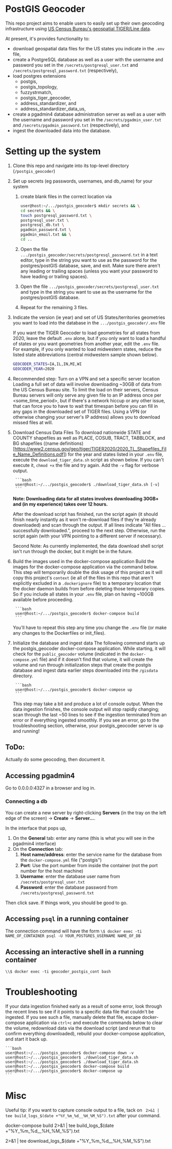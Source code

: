 # PostGIS Geocoder

This repo project aims to enable users to easily set up their own geocoding infrastructure using [US Census Bureau's geospatial TIGER/Line data](https://www.census.gov/geographies/mapping-files/time-series/geo/tiger-line-file.html). 

At present, it's provides functionality to:
* download geospatial data files for the US states you indicate in the `.env` file,
* create a PostgreSQL database as well as a user with the username and password you set in the `/secrets/postgresql_user.txt` and `/secrets/postgresql_password.txt` (respectively),
* load postgres extensions
    * postgis,
    * postgis_topology,
    * fuzzystrmatch,
    * postgis_tiger_geocoder,
    * address_standardizer, and
    * address_standardizer_data_us,
* create a pgadmin4 database administration server as well as a user with the username and password you set in the `/secrets/pgadmin_user.txt` and `/secrets/pgadmin_password.txt` (respectively), and
* ingest the downloaded data into the database.


# Setting up the system

1. Clone this repo and navigate into its top-level directory (`/postgis_geocoder`)

2. Set up secrets (eg passwords, usernames, and db_name) for your system
    1. create blank files in the correct location via

       ```bash
       user@host:~/.../postgis_geocoder$ mkdir secrets && \
       cd secrets && \
       touch postgresql_password.txt \
       postgresql_user.txt \
       postgresql_db.txt \
       pgadmin_password.txt \
       pgadmin_email.txt && \
       cd ..
       ```

    2. Open the file `.../postgis_geocoder/secrets/postgresql_password.txt` in a text editor, type in the string you want to use as the password for the postgres/postGIS database, save, and exit. Make sure there aren't any leading or trailing spaces (unless you want your password to have leading or trailing spaces).
    3. Open the file `.../postgis_geocoder/secrets/postgresql_user.txt` and type in the string you want to use as the username for the postgres/postGIS database.
    4. Repeat for the remaining 3 files.

3. Indicate the version (ie year) and set of US States/territories geometries you want to load into the database in the `.../postgis_geocoder/.env` file

    If you want the TIGER Geocoder to load geometries for all states from 2020, leave the default `.env` alone, but if you only want to load a handful of states or you want geometries from another year, edit the `.env` file. For example, if you only wanted to load midwestern states, reduce the listed state abbreviations (central midwestern sample shown below).

    ```bash
    GEOCODER_STATES=IA,IL,IN,MI,WI
    GEOCODER_YEAR=2020
    ```

4. Recommended step: Turn on a VPN and set a specific server location
    Loading a full set of data will involve downloading ~30GB of data from the US Census Bureau site. To limit the load on their servers, Census Bureau servers will only serve any given file to an IP address once per <some_time_period>, but if there's a network hiccup or any other issue, that can force you to have to wait that timespan before you can fill in any gaps in the downloaded set of TIGER files. Using a VPN (or otherwise changing your server's IP address) allows you to download missed files at will.

5. Download Census Data Files
    To download nationwide STATE and COUNTY shapefiles as well as PLACE, COSUB, TRACT, TABBLOCK, and BG shapefiles ((name definitions)[https://www2.census.gov/geo/tiger/TIGER2020/2020_TL_Shapefiles_File_Name_Definitions.pdf]) for the year and states listed in your `.env` file, execute the `download_tiger_data.sh` script as shown below. If you can't execute it, `chmod +x` the file and try again. Add the `-v` flag for verbose output.

        ```bash
        user@host:~/.../postgis_geocoder$ ./download_tiger_data.sh [-v]
        ```

    **Note: Downloading data for all states involves downloading 30GB+ and (in my experience) takes over 12 hours.**

    After the download script has finished, run the script again (it should finish nearly instantly as it won't re-download files if they're already downloaded) and scan through the output. If all lines indicate "All files ... successfully downloaded.", proceed to the next step. Otherwise, run the script again (with your VPN pointing to a different server if necessary).

    Second Note: As currently implemented, the data download shell script isn't run through the docker, but it might be in the future.

6. Build the images used in the docker-compose application
    Build the images for the docker-compose application via the command below. This step will temporarily double the disk usage of this project as it will copy this project's `context` (ie all of the files in this repo that aren't explicitly excluded in a `.dockerignore` file) to a temporary location that the docker daemon builds from before deleting those temporary copies. So if you include all states in your `.env` file, plan on having ~100GB available before proceeding.

        ```bash
        user@host:~/.../postgis_geocoder$ docker-compose build
        ```

    You'll have to repeat this step any time you change the `.env` file (or make any changes to the Dockerfiles or init_files).

7. Initialize the database and ingest data
    The following command starts up the postgis_geocoder docker-compose application. While starting, it will check for the `public_geocoder` volume (indicated in the `docker-compose.yml` file) and if it doesn't find that volume, it will create the volume and run through initialization steps that create the postgis database and ingest data earlier steps downloaded into the `/gisdata` directory.

        ```bash
        user@host:~/.../postgis_geocoder$ docker-compose up
        ```

    This step may take a bit and produce a lot of console output. When the data ingestion finishes, the console output will stop rapidly changing; scan through the last ~50 lines to see if the ingestion terminated from an error or if everything ingested smoothly. If you see an error, go to the troubleshooting section, otherwise, your postgis_geocoder server is up and running!


## ToDo:
Actually do some geocoding, then document it.



## Accessing pgadmin4

Go to 0.0.0.0:4327 in a browser and log in.

### Connecting a db

You can create a new server by right-clicking **Servers** (in the tray on the left edge of the screen) -> **Create** -> **Server...**.

In the interface that pops up, 
1. On the **General** tab: enter any name (this is what you will see in the pgadmin4 interface) 
1. On the **Connection** tab:
	1. **Host name/address**: enter the service name for the database from the `docker-compose.yml` file ("postgis")
	1. **Port**: Use the port number from inside the container (not the port number for the host machine)
	1. **Username**: enter the database user name from `/secrets/postgresql_user.txt`
    1. **Password**: enter the database password from `/secrets/postgresql_password.txt`

Then click save. If things work, you should be good to go.

## Accessing `psql` in a running container

The connection command will have the form
`\$ docker exec -ti NAME_OF_CONTAINER psql -U YOUR_POSTGRES_USERNAME NAME_OF_DB`

## Accessing an interactive shell in a running container

`\\$ docker exec -ti geocoder_postgis_cont bash`

# Troubleshooting

If your data ingestion finished early as a result of some error, look through the recent lines to see if it points to a specific data file that couldn't be ingested. If you see such a file, manually delete that file, escape docker-compose application via `ctrl+c` and execute the commands below to clear the volume, redownload data via the download script (and rerun that to confirm everything downloaded), rebuild your docker-compose application, and start it back up.

    ```bash
    user@host:~/.../postgis_geocoder$ docker-compose down -v
    user@host:~/.../postgis_geocoder$ ./download_tiger_data.sh
    user@host:~/.../postgis_geocoder$ ./download_tiger_data.sh
    user@host:~/.../postgis_geocoder$ docker-compose build
    user@host:~/.../postgis_geocoder$ docker-compose up
    ```

# Misc

Useful tip: if you want to capture console output to a file, tack on ` 2>&1 | tee build_logs_$(date +"%Y_%m_%d__%H_%M_%S").txt` after your command.

docker-compose build 2>&1 | tee build_logs_$(date +"%Y_%m_%d__%H_%M_%S").txt

2>&1 | tee download_logs_$(date +"%Y_%m_%d__%H_%M_%S").txt